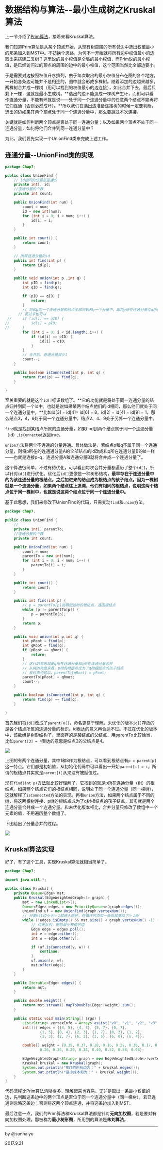 # 数据结构与算法--最小生成树之Kruskal算法

上一节介绍了[Prim算法](www.jianshu.com/p/3beb5685807a)，接着来看Kruskal算法。

我们知道Prim算法是从某个顶点开始，从现有树周围的所有邻边中选出权值最小的那条加入到MST中。不妨换个思路，为何不一开始就将所有边中权值最小的边取出来搭建二叉树？这里说的最小权值是全局的最小权值，而Prim说的最小权值，是已经访问过的顶点的周围的边中的最小权值，这个范围当然比全部边要小。

于是需要对边按照权值升序排列，由于每次取出的最小权值分布在图的各个地方，一开始各条边可能并不是相连的，图中就会形成多棵树。随着添加的边越来越多，两棵树合并成一棵树（用可以找到的权值最小的边连接），如此合并下去，最后只剩下一棵，这就是最小生成树。**选出的边不能造成一棵树产生环，而树可以看作连通分量，不能有环就是说——处于同一个连通分量中的任意两个结点不能再将它们连通（否则必然成环）。**所以我们在选出边准备连接树的时候一定要判断，选出的边如果其两个顶点处于同一个连通分量中，那么要跳过本次连接。

关键就是如何判断两个顶点是否处于同一连通分量；以及如果两个顶点不处于同一连通分量，如何将他们合并到同一连通分量中？

为此，我们要先实现一个UnionFind类来完成上述工作。

## 连通分量--UnionFind类的实现

```java
package Chap7;

public class UnionFind {
    // id相同的分量是连通的
    private int[] id;
    //连通分量的个数
    private int count;

    public UnionFind(int num) {
        count = num;
        id = new int[num];
        for (int i = 0; i < num; i++) {
            id[i] = i;
        }
    }

    public int count() {
        return count;
    }

    // 所属连通分量的id
    public int find(int p) {
        return id[p];
    }

    public void union(int p ,int q) {
        int pID = find(p);
        int qID = find(q);

        if (pID == qID) {
            return;
        }
        // 将和p同一个连通分量的结点全部归到和q一个分量中，即将p所在连通分量与q所在连通分量合并。
      // 反过来也可以
 //     if (id[i] == qID) {
//          id[i] = pID;
//      } 
        for (int i = 0; i < id.length; i++) {
            if (id[i] == pID) {
                id[i] = qID;
            }
        }
        // 合并后，连通分量减少1
        count--;
    }

    public boolean isConnected(int p, int q) {
        return find(p) == find(q);
    }

}

```

至关重要的就是这个`id[]`标识数组了。**它的功能就是将处于同一连通分量的结点归并到同一个id中，也就是说如果某两个结点他们的id相同，那么他们就处于同一个连通分量中。**比如id[3] = id[4]= id[6] = 8，id[2] = id[4] = id[9] = 1，那么结点3，4，6处于同一个连通分量中，结点2、4、9处于另外一个连通分量中。

`find`就是找到某结点所属的连通分量，如果find到两个结点属于同一个连通分量（id）,`isConnected`返回true。

`union`方法将两个不连通的分量连通。具体做法是，若结点p和q不属于同一个连通分量，则将p所在的连通通分量A的全部结点的id改成和q所在连通分量B的id一样——也就是连接p-q，连通分量A和连通分量B就将合并成一个连通分量了。

这个算法很简单，不过有待优化，可以看到每次合并分量都遍历了整个`id[]`，所以针对`id[]`进行优化。优化后`id[]`更像是一种树形结构，**最早存在于连通分量中的为该连通分量的根结点，之后加进来的结点成为根结点的孩子结点。因为一棵树就是一个连通分量，如果两个结点往上追溯，他们有相同的根结点，说明这两个结点位于同一棵树中，也就是说这两个结点位于同一个连通分量中。**

基于此思想，我们来修改下UnionFind的代码，只需变动`find`和`union`方法。

```java
package Chap7;

public class UnionFind {
    // 
    private int[] parentTo;
    //连通分量的个数
    private int count;

    public UnionFind(int num) {
        count = num;
        parentTo = new int[num];
        for (int i = 0; i < num; i++) {
            parentTo[i] = i;
        }
    }

    public int count() {
        return count;
    }

    public int find(int p) {
        // p = parentTo[p]说明到达树的根结点，返回根结点
        while (p != parentTo[p]) {
            p = parentTo[p];
        }
        return p;
    }

    public void union(int p,int q) {
        int pRoot = find(p);
        int qRoot = find(q);
        if (pRoot == qRoot) {
            return;
        }
        // 这行的意思就是q所在连通分量和q所在连通分量合并
        // 从树的角度来看，p树的根结点成为了q树根结点的孩子结点
        // 反过来也可以，parentTo[qRoot] = pRoot;
        parentTo[pRoot] = qRoot;
        count--;
    }

    public boolean isConnected(int p, int q) {
        return find(p) == find(q);
    }

}
```

首先我们将`id[]`改成了`parentTo[]`，命名更易于理解。未优化的版本`id[]`存放的是各个结点所属的连通分量的标识，id表达的意义再合适不过。不过在优化的版本中，该数组是树形结构了，里面存的是某结点的父结点，用parentTo比较恰当，比如`parent[3] = 4`表达的意思是结点3的父结点是4。

![](http://upload-images.jianshu.io/upload_images/2726327-127002555e378581.PNG?imageMogr2/auto-orient/strip%7CimageView2/2/w/1240)

上图的有两个连通分量，其中1和8作为根结点，可以看到根结点有`p = parent[p]`这一特点。它们都是初始值，从初始化代码中可以看出一开始`parent[i] = i`，所谓的根结点其实就是`parent[i]`从来没有被赋值过。

现在`find(int p)`方法就比较好理解了，它找到的就是p所在连通分量（树）的根结点。如果两个结点它们的根结点相同，说明处于同一个连通分量（同一棵树），这就解释了`isConnected`方法的实现。再看`union`方法，如果两个结点属于不同的树，将这两棵树连接，p树的根结点成为了q树根结点的孩子结点，其实就是两个连通分量合并成一个连通分量。和未优化版本相比，合并分量只修改了数组中一个元素的值，不用遍历整个数组了。

下图给出了分量合并的过程。

![](http://upload-images.jianshu.io/upload_images/2726327-b4bf7d4486492d70.PNG?imageMogr2/auto-orient/strip%7CimageView2/2/w/1240)

## Kruskal算法实现

好了，有了这个工具，实现Kruskal算法就相当简单了。

```java
package Chap7;

import java.util.*;

public class Kruskal {
    private Queue<Edge> mst;
    public Kruskal(EdgeWeightedGraph<?> graph) {
        mst = new LinkedList<>();
        Queue<Edge> edges = new PriorityQueue<>(graph.edges());
        UnionFind uf = new UnionFind(graph.vertexNum());
        // 只要mst边小于n-1就进入循环，在循环内添加一条后就变成了n-1条
        while (!edges.isEmpty() && mst.size() < graph.vertexNum() -1) {
            // 优先队列，删除最小权值的边
            Edge edge = edges.poll();
            int v = edge.either();
            int w = edge.other(v);

            if (uf.isConnected(v, w)) {
                continue;
            }
            uf.union(v, w);
            mst.offer(edge);
        }
    }

    public Iterable<Edge> edges() {
        return mst;
    }

    public double weight() {
        return mst.stream().mapToDouble(Edge::weight).sum();
    }

    public static void main(String[] args) {
        List<String> vertexInfo = Arrays.asList("v0", "v1", "v2", "v3", "v4", " v5", "v6", "v7");
        int[][] edges = {{4, 5}, {4, 7}, {5, 7}, {0, 7},
                {1, 5}, {0, 4}, {2, 3}, {1, 7}, {0, 2}, {1, 2},
                {1, 3}, {2, 7}, {6, 2}, {3, 6}, {6, 0}, {6, 4}};

        double[] weight = {0.35, 0.37, 0.28, 0.16, 0.32, 0.38, 0.17, 0.19,
                0.26, 0.36, 0.29, 0.34, 0.40, 0.52, 0.58, 0.93};

        EdgeWeightedGraph<String> graph = new EdgeWeightedGraph<>(vertexInfo, edges, weight);
        Kruskal kruskal = new Kruskal(graph);
        System.out.println("MST的所有边为：" + kruskal.edges());
        System.out.println("最小成本和为：" + kruskal.weight());
    }
}
```

代码流程比Prim算法清晰得多，理解起来也容易。无非是取出一条最小权值的边，先判断这条边中的两个顶点是否位于同一个连通分量中（同一棵树），若已连通则忽略这条边；否则将这两个顶点连通，并将这条边加入到MST。

最后注意一点，我们的Prim算法和Kruskal算法都是针对**无向加权图**，若是要对有向加权图处理，那被称为**最小树形图**，所用到的算法是**朱刘算法**。

---

by @sunhaiyu

2017.9.21
